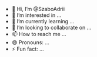 
- 👋 Hi, I’m @SzaboAdrii
- 👀 I’m interested in ...
- 🌱 I’m currently learning ...
- 💞️ I’m looking to collaborate on ...
- 📫 How to reach me ...
- 😄 Pronouns: ...
- ⚡ Fun fact: ...

<!---
SzaboAdrii/SzaboAdrii is a ✨ special ✨ repository because its `README.md` (this file) appears on your GitHub profile.
You can click the Preview link to take a look at your changes.
--->
